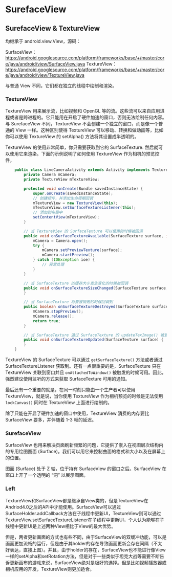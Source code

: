 # SurefaceView

## SurefaceView & TextureView

均继承于 android.view.View，源码：

SurfaceView：https://android.googlesource.com/platform/frameworks/base/+/master/core/java/android/view/SurfaceView.java
TextureView：https://android.googlesource.com/platform/frameworks/base/+/master/core/java/android/view/TextureView.java

与普通 View 不同，它们都在独立的线程中绘制和渲染。

### TextureView

TextureView 用来展示流，比如视频和 OpenGL 等的流。这些流可以来自应用进程或者是跨进程的。它只能用在开启了硬件加速的窗口，否则无法绘制任何内容。与 SurefaceView 不同，TextureView 不会创建一个独立的窗口，而是像一个普通的 View 一样。这种区别使得 TextureView 可以移动、转换和做动画等，比如你可以使用 TextureView 的 setAlpha() 方法将其设置成半透明的。

TextureView 的使用非常简单，你只需要获取到它的 SurfaceTexture. 然后就可以使用它来渲染。下面的示例说明了如何使用 TextureView 作为相机的预览控件，

```java
    public class LiveCameraActivity extends Activity implements TextureView.SurfaceTextureListener {
        private Camera mCamera;
        private TextureView mTextureView;

        protected void onCreate(Bundle savedInstanceState) {
            super.onCreate(savedInstanceState);
            // 创建控件，并添加生命周期回调
            mTextureView = new TextureView(this);
            mTextureView.setSurfaceTextureListener(this);
            // 添加到布局中
            setContentView(mTextureView);
        }

        // 当 TextureView 的 SurfaceTexture 可以使用的时候被回调
        public void onSurfaceTextureAvailable(SurfaceTexture surface, int width, int height) {
            mCamera = Camera.open();
            try {
                mCamera.setPreviewTexture(surface);
                mCamera.startPreview();
            } catch (IOException ioe) {
                // 异常处理
            }
        }

        // 当 SurfaceTexture 的缓存大小发生变化的时候被回调
        public void onSurfaceTextureSizeChanged(SurfaceTexture surface, int width, int height) {
        }

        // 当 SurfaceTexture 将要被销毁的时候回调到
        public boolean onSurfaceTextureDestroyed(SurfaceTexture surface) {
            mCamera.stopPreview();
            mCamera.release();
            return true;
        }

        // 当 SurfaceTexture 通过 SurfaceTexture 的 updateTexImage() 被更新的时候被回调到
        public void onSurfaceTextureUpdated(SurfaceTexture surface) {
        }
    }
```

TextureView 的 SurfaceTexture 可以通过 `getSurfaceTexture()` 方法或者通过 SurfaceTextureListener 获取到。还有一点很重要的是，SurfaceTexture 只在 TextureView 关联到窗口并且 `onAttachedToWindow()` 被触发的时候可用。因此，强烈建议使用监听的方式来获取 SurfaceTexture 可用的通知。

最后还有一个重要的就是，在同一时刻只能由一个生产者可以使用 TextureView，就是说，当你使用 TextureView 作为相机预览的时候是无法使用 `lockCanvas()` 同时在 TextureView 上面进行绘制的。

除了只能在开启了硬件加速的窗口中使用，TextureView 消费的内存要比 SurfaceView 要多，并伴随着 1-3 帧的延迟。

### SurefaceView

SurfaceView 也用来解决页面刷新频繁的问题，它提供了嵌入在视图层次结构内的专用绘图图面 (Surface)。我们可以用它来控制曲面的格式和大小以及在屏幕上的位置。

图面 (Surface) 处于 Z 轴，位于持有 SurfaceView 的窗口之后。SurfaceView 在窗口上开了一个透明的 “洞” 以展示图面。

### Left

TextureView和SurfaceView都是继承自View类的，但是TextureView在Andriod4.0之后的API中才能使用。SurfaceView可以通过SurfaceHolder.addCallback方法在子线程中更新UI，TextureView则可以通过TextureView.setSurfaceTextureListener在子线程中更新UI，个人认为能够在子线程中更新UI是上述两种View相比于View的最大优势。

但是，两者更新画面的方式也有些不同，由于SurfaceView的双缓冲功能，可以是画面更加流畅的运行，但是由于其holder的存在导致画面更新会存在间隔（不太好表达，直接上图）。并且，由于holder的存在，SurfaceView也不能进行像View一样的setAlpha和setRotation方法，但是对于一些类似于坦克大战等需要不断告诉更新画布的游戏来说，SurfaceView绝对是极好的选择。但是比如视频播放器或相机应用的开发，TextureView则更加适合。





